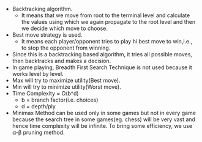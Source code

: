 - Backtracking algorithm.
  * It means that we move from root to the terminal level and calculate the values using which we again propagate to the root level and then we decide which move to choose.
- Best move strategy is used.
  * It means each player/opponent tries to play hi best move to win,i.e., to stop the opponent from winning.
- Since this is a backtracking based algorithm, it tries all possible moves, then backtracks and makes a decision.
- In game playing, Breadth First Search Technique is not used because it works level by level.
- Max will try to maximize utility(Best move).
- Min will try to minimize utility(Worst move).
- Time Complexity = O(b^d)
  * b = branch factor(i.e. choices)
  * d = depth/ply
- Minimax Method can be used only in some games but not in every game because the search tree in some games(eg. chess) will be very vast and hence time complexity will be           infinite. To bring some efficiency, we use α-β pruning method.
